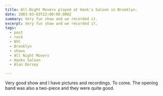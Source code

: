 ```yaml
---
title: All-Night Movers played at Hank's Saloon in Brooklyn.
date: 2003-03-03T22:00:00.000Z
summary: Very fun show and we recorded it.
excerpt: Very fun show and we recorded it.
tags:
  - post
  - rock
  - NYC
  - Brooklyn
  - shows
  - All Night Movers
  - Hanks Saloon
  - Alan Dorsey

---
```


Very good show and I have pictures and recordings. To come. The opening band was also a two-piece and they were quite good.
